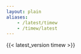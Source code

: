 ```yaml
---
layout: plain
aliases:
    - /latest/timew
    - /timew/latest
---
```

{{< latest_version timew >}}
